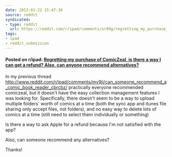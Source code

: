 ```yaml
---
date: 2012-01-22 15:47:39
source: reddit
syndicated:
- type: reddit
  url: https://reddit.com/r/ipad/comments/or99g/regretting_my_purchase_of_comiczeal_is_there_a/
tags:
- ipad
- reddit_submission
---
```


#### Posted on r/ipad: [Regretting my purchase of ComicZeal, is there a way I can get a refund? Also, can anyone recommend alternatives?](https://reddit.com/r/ipad/comments/or99g/regretting_my_purchase_of_comiczeal_is_there_a/)

In my previous thread http://www.reddit.com/r/ipad/comments/mv9ji/can_someone_recommend_a_comic_book_reader_cbrcbz/ practically everyone recommended comiczeal, but it doesn't have the easy collection management features I was looking for. Specifically, there doesn't seem to be a way to upload multiple folders' worth of comics at a time (both the sync app and itunes file sharing only accept files, not folders), and no easy way to delete lots of comics at a time (still need to select them individually or something)

Is there a way to ask Apple for a refund because I'm not satisfied with the app? 

Also, can someone recommend any alternatives?

Thanks!